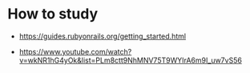 # How to study

* https://guides.rubyonrails.org/getting_started.html

* https://www.youtube.com/watch?v=wkNR1hG4yOk&list=PLm8ctt9NhMNV75T9WYIrA6m9I_uw7vS56 

